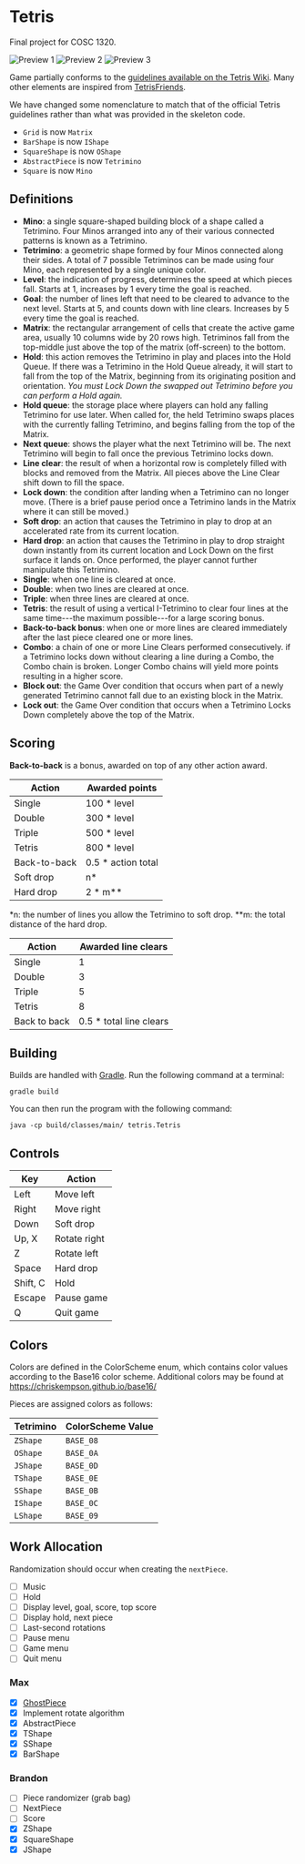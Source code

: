 Tetris
======

Final project for COSC 1320.

![Preview 1](https://github.com/mdciotti/tetris/blob/master/preview-01.png)
![Preview 2](https://github.com/mdciotti/tetris/blob/master/preview-02.png)
![Preview 3](https://github.com/mdciotti/tetris/blob/master/preview-03.png)

Game partially conforms to the [guidelines available on the Tetris Wiki](https://tetris.wiki/Tetris_Guideline). Many other elements are inspired from [TetrisFriends](http://www.tetrisfriends.com/help/tips_appendix.php).

We have changed some nomenclature to match that of the official Tetris guidelines rather than what was provided in the skeleton code.

- `Grid` is now `Matrix`
- `BarShape` is now `IShape`
- `SquareShape` is now `OShape`
- `AbstractPiece` is now `Tetrimino`
- `Square` is now `Mino`


Definitions
-----------

- **Mino**: a single square-shaped building block of a shape called a Tetrimino. Four Minos arranged into any of their various connected patterns is known as a Tetrimino.
- **Tetrimino**: a geometric shape formed by four Minos connected along their sides. A total of 7 possible Tetriminos can be made using four Mino, each represented by a single unique color.
- **Level**: the indication of progress, determines the speed at which pieces fall. Starts at 1, increases by 1 every time the goal is reached.
- **Goal**: the number of lines left that need to be cleared to advance to the next level. Starts at 5, and counts down with line clears. Increases by 5 every time the goal is reached.
- **Matrix**: the rectangular arrangement of cells that create the active game area, usually 10 columns wide by 20 rows high. Tetriminos fall from the top-middle just above the top of the matrix (off-screen) to the bottom.
- **Hold**: this action removes the Tetrimino in play and places into the Hold Queue. If there was a Tetrimino in the Hold Queue already, it will start to fall from the top of the Matrix, beginning from its originating position and orientation. *You must Lock Down the swapped out Tetrimino before you can perform a Hold again.*
- **Hold queue**: the storage place where players can hold any falling Tetrimino for use later. When called for, the held Tetrimino swaps places with the currently falling Tetrimino, and begins falling from the top of the Matrix.
- **Next queue**: shows the player what the next Tetrimino will be. The next Tetrimino will begin to fall once the previous Tetrimino locks down.
- **Line clear**: the result of when a horizontal row is completely filled with blocks and removed from the Matrix. All pieces above the Line Clear shift down to fill the space.
- **Lock down**: the condition after landing when a Tetrimino can no longer move. (There is a brief pause period once a Tetrimino lands in the Matrix where it can still be moved.)
- **Soft drop**: an action that causes the Tetrimino in play to drop at an accelerated rate from its current location.
- **Hard drop**: an action that causes the Tetrimino in play to drop straight down instantly from its current location and Lock Down on the first surface it lands on. Once performed, the player cannot further manipulate this Tetrimino.
- **Single**: when one line is cleared at once.
- **Double**: when two lines are cleared at once.
- **Triple**: when three lines are cleared at once.
- **Tetris**: the result of using a vertical I-Tetrimino to clear four lines at the same time---the maximum possible---for a large scoring bonus.
- **Back-to-back bonus**: when one or more lines are cleared immediately after the last piece cleared one or more lines.
- **Combo**: a chain of one or more Line Clears performed consecutively. if a Tetrimino locks down without clearing a line during a Combo, the Combo chain is broken. Longer Combo chains will yield more points resulting in a higher score.
- **Block out**: the Game Over condition that occurs when part of a newly generated Tetrimino cannot fall due to an existing block in the Matrix.
- **Lock out**: the Game Over condition that occurs when a Tetrimino Locks Down completely above the top of the Matrix.


Scoring
-------

**Back-to-back** is a bonus, awarded on top of any other action award.

| Action       | Awarded points     |
|--------------|--------------------|
| Single       | 100 * level        |
| Double       | 300 * level        |
| Triple       | 500 * level        |
| Tetris       | 800 * level        |
| Back-to-back | 0.5 * action total |
| Soft drop    | n*                 |
| Hard drop    | 2 * m**            |

*n: the number of lines you allow the Tetrimino to soft drop.
**m: the total distance of the hard drop.

| Action       | Awarded line clears     |
|--------------|-------------------------|
| Single       | 1                       |
| Double       | 3                       |
| Triple       | 5                       |
| Tetris       | 8                       |
| Back to back | 0.5 * total line clears |


Building
--------

Builds are handled with [Gradle](http://gradle.org). Run the following command at a terminal:

```
gradle build
```

You can then run the program with the following command:

```
java -cp build/classes/main/ tetris.Tetris
```


Controls
--------

| Key      | Action       |
|----------|--------------|
| Left     | Move left    |
| Right    | Move right   |
| Down     | Soft drop    |
| Up, X    | Rotate right |
| Z        | Rotate left  |
| Space    | Hard drop    |
| Shift, C | Hold         |
| Escape   | Pause game   |
| Q        | Quit game    |


Colors
------

Colors are defined in the ColorScheme enum, which contains color values according to the Base16 color scheme. Additional colors may be found at https://chriskempson.github.io/base16/

Pieces are assigned colors as follows:

| Tetrimino | ColorScheme Value |
|---------- |-------------------|
| `ZShape`  | `BASE_08`         |
| `OShape`  | `BASE_0A`         |
| `JShape`  | `BASE_0D`         |
| `TShape`  | `BASE_0E`         |
| `SShape`  | `BASE_0B`         |
| `IShape`  | `BASE_0C`         |
| `LShape`  | `BASE_09`         |


Work Allocation
---------------

Randomization should occur when creating the `nextPiece`.

- [ ] Music
- [ ] Hold
- [ ] Display level, goal, score, top score
- [ ] Display hold, next piece
- [ ] Last-second rotations
- [ ] Pause menu
- [ ] Game menu
- [ ] Quit menu

### Max

- [x] [GhostPiece](https://tetris.wiki/Ghost_piece)
- [x] Implement rotate algorithm
- [x] AbstractPiece
- [x] TShape
- [x] SShape
- [x] BarShape

### Brandon

- [ ] Piece randomizer (grab bag)
- [ ] NextPiece
- [ ] Score
- [x] ZShape
- [x] SquareShape
- [x] JShape
